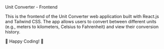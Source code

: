 Unit Converter - Frontend

This is the frontend of the Unit Converter web application built with React.js and Tailwind CSS. The app allows users to convert between different units (e.g., meters to kilometers, Celsius to Fahrenheit) and view their conversion history.


🚀 Happy Coding! 🎯


